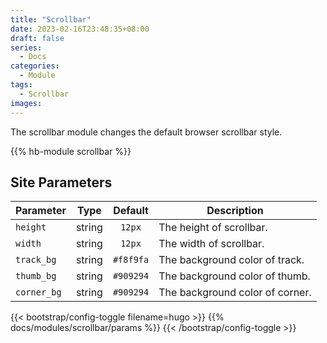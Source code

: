 ```yaml
---
title: "Scrollbar"
date: 2023-02-16T23:48:35+08:00
draft: false
series:
  - Docs
categories:
  - Module
tags:
  - Scrollbar
images:
---
```


The scrollbar module changes the default browser scrollbar style.

<!--more-->

{{% hb-module scrollbar %}}

## Site Parameters

| Parameter   |  Type  |  Default  | Description                     |
| ----------- | :----: | :-------: | ------------------------------- |
| `height`    | string |  `12px`   | The height of scrollbar.        |
| `width`     | string |  `12px`   | The width of scrollbar.         |
| `track_bg`  | string | `#f8f9fa` | The background color of track.  |
| `thumb_bg`  | string | `#909294` | The background color of thumb.  |
| `corner_bg` | string | `#909294` | The background color of corner. |

{{< bootstrap/config-toggle filename=hugo >}}
{{% docs/modules/scrollbar/params %}}
{{< /bootstrap/config-toggle >}}
